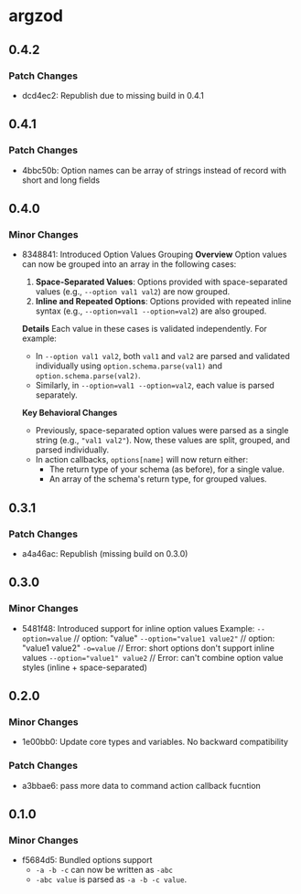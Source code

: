 # argzod

## 0.4.2

### Patch Changes

- dcd4ec2: Republish due to missing build in 0.4.1

## 0.4.1

### Patch Changes

- 4bbc50b: Option names can be array of strings instead of record with short and long fields

## 0.4.0

### Minor Changes

- 8348841: Introduced Option Values Grouping
  **Overview**
  Option values can now be grouped into an array in the following cases:

    1. **Space-Separated Values**: Options provided with space-separated values (e.g., `--option val1 val2`) are now grouped.
    2. **Inline and Repeated Options**: Options provided with repeated inline syntax (e.g., `--option=val1 --option=val2`) are also grouped.

    **Details**
    Each value in these cases is validated independently. For example:

    - In `--option val1 val2`, both `val1` and `val2` are parsed and validated individually using `option.schema.parse(val1)` and `option.schema.parse(val2)`.
    - Similarly, in `--option=val1 --option=val2`, each value is parsed separately.

    **Key Behavioral Changes**

    - Previously, space-separated option values were parsed as a single string (e.g., `"val1 val2"`). Now, these values are split, grouped, and parsed individually.
    - In action callbacks, `options[name]` will now return either:
        - The return type of your schema (as before), for a single value.
        - An array of the schema's return type, for grouped values.

## 0.3.1

### Patch Changes

- a4a46ac: Republish (missing build on 0.3.0)

## 0.3.0

### Minor Changes

- 5481f48: Introduced support for inline option values
  Example:
  `--option=value` // option: "value"
  `--option="value1 value2"` // option: "value1 value2"
  `-o=value` // Error: short options don't support inline values
  `--option="value1" value2` // Error: can't combine option value styles (inline + space-separated)

## 0.2.0

### Minor Changes

- 1e00bb0: Update core types and variables. No backward compatibility

### Patch Changes

- a3bbae6: pass more data to command action callback fucntion

## 0.1.0

### Minor Changes

- f5684d5: Bundled options support
    - `-a -b -c` can now be written as `-abc`
    - `-abc value` is parsed as `-a -b -c value`.
